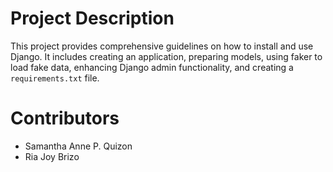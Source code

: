 # Project Description
This project provides comprehensive guidelines on how to install and use Django. It includes creating an application, preparing models, using faker to load fake data, enhancing Django admin functionality, and creating a `requirements.txt` file.

# Contributors
- Samantha Anne P. Quizon
- Ria Joy Brizo
